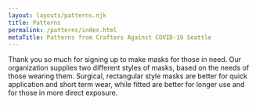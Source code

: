 ```yaml
---
layout: layouts/patterns.njk
title: Patterns
permalink: /patterns/index.html
metaTitle: Patterns from Crafters Against COVID-19 Seattle
---
```


Thank you so much for signing up to make masks for those in need.  Our organization supplies two different styles of masks, based on the needs of those wearing them. Surgical, rectangular style masks are better for quick application and short term wear, while fitted are better for longer use and for those in more direct exposure.
